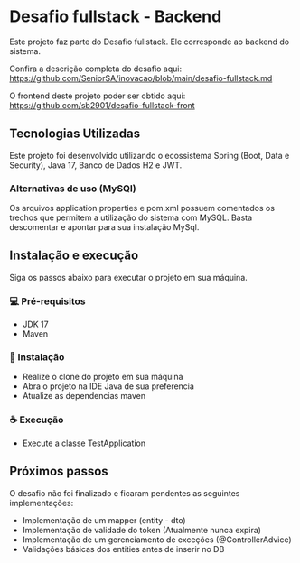 # Desafio fullstack - Backend

Este projeto faz parte do Desafio fullstack. Ele corresponde ao backend do sistema.

Confira a descrição completa do desafio aqui: https://github.com/SeniorSA/inovacao/blob/main/desafio-fullstack.md

O frontend deste projeto poder ser obtido aqui: https://github.com/sb2901/desafio-fullstack-front

## Tecnologias Utilizadas
Este projeto foi desenvolvido utilizando o ecossistema Spring (Boot, Data e Security), Java 17, Banco de Dados H2 e JWT.

 ### Alternativas de uso (MySQl)
 Os arquivos application.properties e pom.xml possuem comentados os trechos que permitem a utilização do sistema com MySQL. 
 Basta descomentar e apontar para sua instalação MySql.


## Instalação e execução
Siga os passos abaixo para executar o projeto em sua máquina.

 ### 💻 Pré-requisitos
 - JDK 17
 - Maven

 ### 🚀 Instalação
 - Realize o clone do projeto em sua máquina
 - Abra o projeto na IDE Java de sua preferencia
 - Atualize as dependencias maven
 
 ### ☕ Execução
 - Execute a classe TestApplication

## Próximos passos
O desafio não foi finalizado e ficaram pendentes as seguintes implementações:
- Implementação de um mapper (entity - dto)
- Implementação de validade do token (Atualmente nunca expira)
- Implementação de um gerenciamento de exceções (@ControllerAdvice)
- Validações básicas dos entities antes de inserir no DB

  
